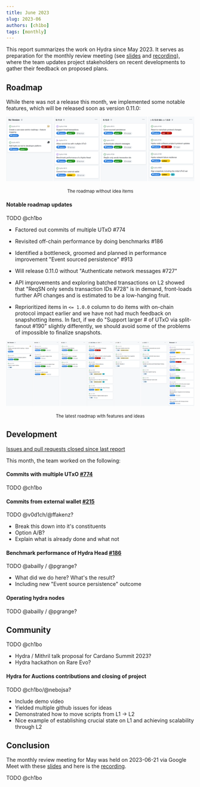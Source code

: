 ```yaml
---
title: June 2023
slug: 2023-06
authors: [ch1bo]
tags: [monthly]
---
```


This report summarizes the work on Hydra since May 2023. It serves as
preparation for the monthly review meeting (see [slides][slides] and
[recording][recording]), where the team updates project stakeholders on recent
developments to gather their feedback on proposed plans.

## Roadmap

While there was not a release this month, we implemented some notable features,
which will be released soon as version 0.11.0:

![The roadmap without idea items](./img/2023-06-roadmap-ex-ideas.png) <small><center>The roadmap without idea items</center></small>

#### Notable roadmap updates

TODO @ch1bo

- Factored out commits of multiple UTxO #774

- Revisited off-chain performance by doing benchmarks #186

- Identified a bottleneck, groomed and planned in performance improvement "Event sourced persistence" #913

- Will release 0.11.0 without "Authenticate network messages #727"

- API improvements and exploring batched transactions on L2 showed that "ReqSN
  only sends transaction IDs #728" is in demand, front-loads further API changes
  and is estimated to be a low-hanging fruit.

- Reprioritized items in `<= 1.0.0` column to do items with on-chain protocol
  impact earlier and we have not had much feedback on snapshotting items. In
  fact, if we do "Support larger # of UTxO via split-fanout #190" slightly
  differently, we should avoid some of the problems of impossible to finalize
  snapshots.

![The latest roadmap with features and ideas](./img/2023-06-roadmap.png) <small><center>The latest roadmap with features and ideas</center></small>

## Development

[Issues and pull requests closed since last
report](https://github.com/input-output-hk/hydra/issues?q=is%3Aclosed+sort%3Aupdated-desc+closed%3A2023-05-24..2023-06-22)

This month, the team worked on the following:

#### Commits with multiple UTxO [#774](https://github.com/input-output-hk/hydra/issues/774)

TODO @ch1bo

#### Commits from external wallet [#215](https://github.com/input-output-hk/hydra/issues/215)

TODO @v0d1ch/@ffakenz?

- Break this down into it's constituents
- Option A/B?
- Explain what is already done and what not

#### Benchmark performance of Hydra Head [#186](https://github.com/input-output-hk/hydra/issues/215)

TODO @abailly / @pgrange?

- What did we do here? What's the result?
- Including new "Event source persistence" outcome

#### Operating hydra nodes

TODO @abailly / @pgrange?

## Community

TODO @ch1bo

- Hydra / Mithril talk proposal for Cardano Summit 2023?
- Hydra hackathon on Rare Evo?

#### Hydra for Auctions contributions and closing of project

TODO @ch1bo/@nebojsa?

- Include demo video
- Yielded multiple github issues for ideas
- Demonstrated how to move scripts from L1 -> L2
- Nice example of establishing crucial state on L1 and achieving scalability through L2

## Conclusion

The monthly review meeting for May was held on 2023-06-21 via Google Meet with
these [slides][slides] and here is the [recording][recording].

TODO @ch1bo

[slides]: https://docs.google.com/presentation/d/1TVzjaFKXBi9DAugSd2L8MSUSZGIU9EjTmwf6yccckPI
[recording]: https://hydra.family
